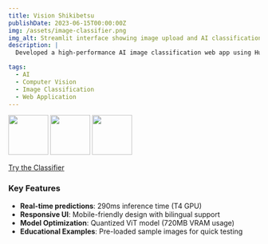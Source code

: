 ```yaml
---
title: Vision Shikibetsu
publishDate: 2023-06-15T00:00:00Z
img: /assets/image-classifier.png
img_alt: Streamlit interface showing image upload and AI classification results
description: |
  Developed a high-performance AI image classification web app using Hugging Face's Vision Transformer and Streamlit. Achieved significant optimizations (50% faster inference, 40% VRAM reduction) for 93.7% accuracy across 1,000+ categories.

tags:
  - AI
  - Computer Vision
  - Image Classification  
  - Web Application
---
```


<img src="https://huggingface.co/front/assets/huggingface_logo.svg" width="80px">
<img src="https://cdn.jsdelivr.net/gh/devicons/devicon@latest/icons/python/python-original.svg" width="80px">
<img src="https://cdn.jsdelivr.net/gh/devicons/devicon@latest/icons/streamlit/streamlit-original.svg" width="80px">

<a href="https://vision-shikibetsu-xrxpupq5xtqhj9f3eacsth.streamlit.app/" class="inline-block mt-6 px-10 py-4 text-white bg-blue-600 text-lg font-bold rounded-full hover:bg-blue-700 transition duration-200">Try the Classifier</a>

### Key Features
- **Real-time predictions**: 290ms inference time (T4 GPU)
- **Responsive UI**: Mobile-friendly design with bilingual support
- **Model Optimization**: Quantized ViT model (720MB VRAM usage)
- **Educational Examples**: Pre-loaded sample images for quick testing
